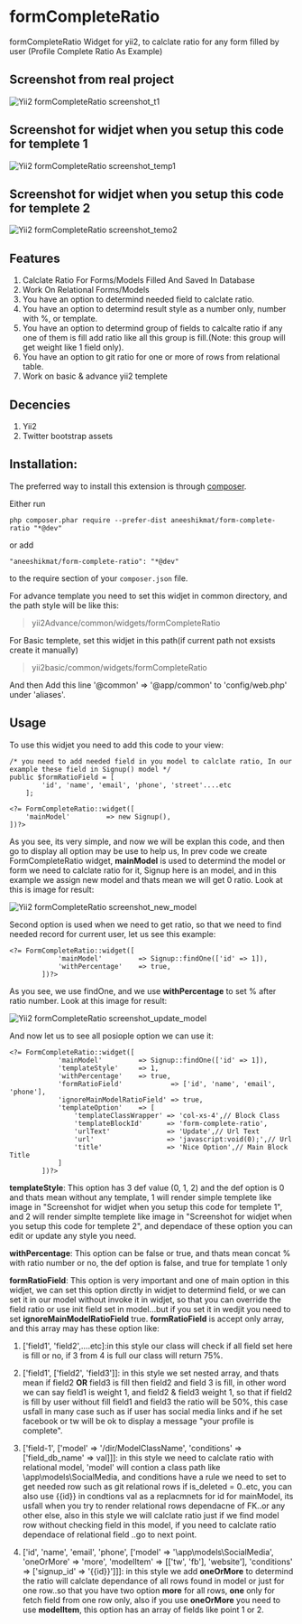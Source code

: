 # formCompleteRatio

formCompleteRatio Widget for yii2, to calclate ratio for any form filled by user (Profile Complete Ratio As Example)

## Screenshot from real project

![Yii2 formCompleteRatio screenshot_t1](http://2nees.com/github/formCompleteRatio/1.png)

## Screenshot for widjet when you setup this code for templete 1

![Yii2 formCompleteRatio screenshot_temp1](http://2nees.com/github/formCompleteRatio/2.png)

## Screenshot for widjet when you setup this code for templete 2

![Yii2 formCompleteRatio screenshot_temo2](http://2nees.com/github/formCompleteRatio/3.png)

## Features

1. Calclate Ratio For Forms/Models Filled And Saved In Database
2. Work On Relational Forms/Models
3. You have an option to determind needed field to calclate ratio.
4. You have an option to determind result style as a number only, number with %, or template.
5. You have an option to determind group of fields to calcalte ratio if any one of them is fill add ratio like all this group is fill.(Note: this group will get weight like 1 field only).
6. You have an option to git ratio for one or more of rows from relational table.
7. Work on basic & advance yii2 templete

## Decencies

1. Yii2
2. Twitter bootstrap assets

## Installation:
The preferred way to install this extension is through [composer](https://getcomposer.org/).

Either run

`php composer.phar require --prefer-dist aneeshikmat/form-complete-ratio "*@dev"`

or add

`"aneeshikmat/form-complete-ratio": "*@dev"`

to the require section of your `composer.json` file.

For advance template you need to set this widjet in common directory, and the path style will be like this:
> yii2Advance/common/widgets/formCompleteRatio

For Basic templete, set this widjet in this path(if current path not exsists create it manually)
> yii2basic/common/widgets/formCompleteRatio

And then Add this line '@common' => '@app/common' to 'config/web.php' under 'aliases'.

## Usage
To use this widjet you need to add this code to your view: 
```
/* you need to add needed field in you model to calclate ratio, In our example these field in Signup() model */
public $formRatioField = [
        'id', 'name', 'email', 'phone', 'street'....etc
    ];

<?= FormCompleteRatio::widget([
    'mainModel'         => new Signup(),
])?>

```
As you see, its very simple, and now we will be explan this code, and then go to display all option may be use to help us,
In prev code we create FormCompleteRatio widget, **mainModel** is used to determind the model or form we need to calclate ratio for it, Signup here is an model, and in this example we assign new model and thats mean we will get 0 ratio.
Look at this is image for result:

![Yii2 formCompleteRatio screenshot_new_model](http://2nees.com/github/formCompleteRatio/4.png)

Second option is used when we need to get ratio, so that we need to find needed record for current user, let us see this example:
```
<?= FormCompleteRatio::widget([
            'mainModel'         => Signup::findOne(['id' => 1]),
            'withPercentage'    => true,
        ])?>
```

As you see, we use findOne, and we use **withPercentage** to set % after ratio number.
Look at this image for result: 

![Yii2 formCompleteRatio screenshot_update_model](http://2nees.com/github/formCompleteRatio/5.png)

And now let us to see all posiople option we can use it:
```
<?= FormCompleteRatio::widget([
            'mainModel'         => Signup::findOne(['id' => 1]),
            'templateStyle'     => 1,
            'withPercentage'    => true,
            'formRatioField'            => ['id', 'name', 'email', 'phone'],
            'ignoreMainModelRatioField' => true,
            'templateOption'    => [
                'templateClassWrapper' => 'col-xs-4',// Block Class
                'templateBlockId'      => 'form-complete-ratio',
                'urlText'              => 'Update',// Url Text
                'url'                  => 'javascript:void(0);',// Url
                'title'                => 'Nice Option',// Main Block Title
            ]
        ])?>
```

**templateStyle**: This option has 3 def value (0, 1, 2) and the def option is 0 and thats mean without any template, 1 will render simple templete like image in "Screenshot for widjet when you setup this code for templete 1", and 2 will render simplte templete like image in "Screenshot for widjet when you setup this code for templete 2", and dependace of these option you can edit or update any style you need.

**withPercentage**: This option can be false or true, and thats mean concat % with ratio number or no, the def option is false, and true for template 1 only

**formRatioField**: This option is very important and one of main option in this widjet, we can set this option dirctly in widjet to determind field, or we can set it in our model without invoke it in widjet, so that you can override the field ratio or use init field set in model...but if you set it in wedjit you need to set **ignoreMainModelRatioField** true.
**formRatioField** is accept only array, and this array may has these option like: 
1) ['field1', 'field2',....etc]:in this style our class will check if all field set here is fill or no, if 3 from 4 is full our class will return 75%.

2) ['field1', ['field2', 'field3']]: in this style we set nested array, and thats mean if field2 **OR** field3 is fill then field2 and field 3 is fill, in other word we can say field1 is weight 1, and field2 & field3 weight 1, so that if field2 is fill by user without fill field1 and field3 the ratio will be 50%, this case usfall in many case such as if user has social media links and if he set facebook or tw will be ok to display a message "your profile is complete".

3) ['field-1', ['model' => '/dir/ModelClassName', 'conditions' => ['field_db_name' => val]]]: in this style we need to calclate ratio with relational model, 'model' will contion a class path like \app\models\SocialMedia, and conditions have a rule we need to set to get needed row such as git relational rows if is_deleted = 0..etc, you can also use {{id}} in condtions val as a replacmnets for id for mainModel, its usfall when you try to render relational rows dependacne of FK..or any other else, also in this style we  will calclate ratio just if we find model row without checking field in this model, if you need to calclate ratio dependace of relational field ..go to next point.

4) ['id', 'name', 'email', 'phone', ['model' => '\app\models\SocialMedia', 'oneOrMore' => 'more', 'modelItem' => [['tw', 'fb'], 'website'], 'conditions' => ['signup_id' => '{{id}}']]]: in this style we add **oneOrMore** to determind the ratio will calclate dependance of all rows found in model or just for one row..so that you have two option **more** for all rows, **one** only for fetch field from one row only, also if you use **oneOrMore** you need to use **modelItem**, this option has an array of fields like point 1 or 2.
